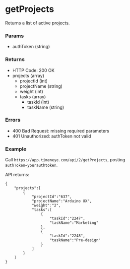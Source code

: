 # getProjects

Returns a list of active projects.

### Params
* authToken (string)

### Returns
* HTTP Code: 200 OK
* projects (array)
	* projectId (int)
	* projectName (string)
	* weight (int)
	* tasks (array)
		* taskId (int)
		* taskName (string)

### Errors
* 400 Bad Request: missing required parameters
* 401 Unauthorized: authToken not valid

### Example
Call `https://app.timeneye.com/api/2/getProjects`, posting `authToken=yourauthtoken`.

API returns:

    {
    	"projects":[
    		{
    			"projectId":"637",
    			"projectName":"Arduino UX",
    			"weight":"2",
    			"tasks":[
    				{
    					"taskId":"2247",
    					"taskName":"Marketing"
    				},
    				{
    					"taskId":"2248",
    					"taskName":"Pre-design"
    				}
    			]
    		}
    	]
    }
	
